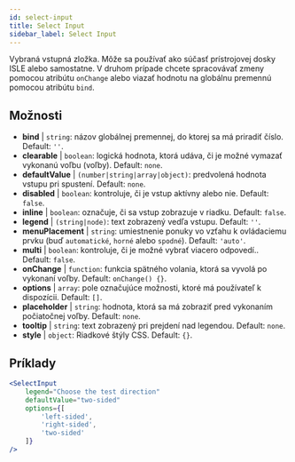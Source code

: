 ```yaml
---
id: select-input
title: Select Input
sidebar_label: Select Input
---
```


Vybraná vstupná zložka. Môže sa používať ako súčasť prístrojovej dosky ISLE alebo samostatne. V druhom prípade chcete spracovávať zmeny pomocou atribútu `onChange` alebo viazať hodnotu na globálnu premennú pomocou atribútu `bind`.

## Možnosti

* __bind__ | `string`: názov globálnej premennej, do ktorej sa má priradiť číslo. Default: `''`.
* __clearable__ | `boolean`: logická hodnota, ktorá udáva, či je možné vymazať vykonanú voľbu (voľby). Default: `none`.
* __defaultValue__ | `(number|string|array|object)`: predvolená hodnota vstupu pri spustení. Default: `none`.
* __disabled__ | `boolean`: kontroluje, či je vstup aktívny alebo nie. Default: `false`.
* __inline__ | `boolean`: označuje, či sa vstup zobrazuje v riadku. Default: `false`.
* __legend__ | `(string|node)`: text zobrazený vedľa vstupu. Default: `''`.
* __menuPlacement__ | `string`: umiestnenie ponuky vo vzťahu k ovládaciemu prvku (buď `automatické`, `horné` alebo `spodné`). Default: `'auto'`.
* __multi__ | `boolean`: kontroluje, či je možné vybrať viacero odpovedí.. Default: `false`.
* __onChange__ | `function`: funkcia spätného volania, ktorá sa vyvolá po vykonaní voľby. Default: `onChange() {}`.
* __options__ | `array`: pole označujúce možnosti, ktoré má používateľ k dispozícii. Default: `[]`.
* __placeholder__ | `string`: hodnota, ktorá sa má zobraziť pred vykonaním počiatočnej voľby. Default: `none`.
* __tooltip__ | `string`: text zobrazený pri prejdení nad legendou. Default: `none`.
* __style__ | `object`: Riadkové štýly CSS. Default: `{}`.


## Príklady

```jsx live
<SelectInput
    legend="Choose the test direction"
    defaultValue="two-sided"
    options={[
        'left-sided',
        'right-sided',
        'two-sided'
    ]}
/>
```

